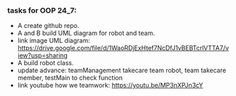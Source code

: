 ### tasks for OOP 24_7:
- A create github repo.
- A and B build UML diagram for robot and team.
- link image UML diagram: https://drive.google.com/file/d/1WaoRDjExHtef7NcDfJ1vBEBTcrlVTTA7/view?usp=sharing
- A build robot class.
- update advance: teamManagement takecare team robot, team takecare member, testMain to check function
- link youtube how we teamwork: https://youtu.be/MP3nXPJn3cY
